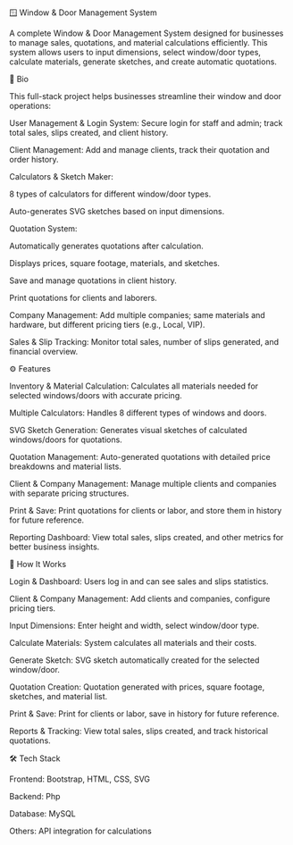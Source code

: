 🪟 Window & Door Management System

A complete Window & Door Management System designed for businesses to manage sales, quotations, and material calculations efficiently. This system allows users to input dimensions, select window/door types, calculate materials, generate sketches, and create automatic quotations.

📝 Bio

This full-stack project helps businesses streamline their window and door operations:

User Management & Login System: Secure login for staff and admin; track total sales, slips created, and client history.

Client Management: Add and manage clients, track their quotation and order history.

Calculators & Sketch Maker:

8 types of calculators for different window/door types.

Auto-generates SVG sketches based on input dimensions.

Quotation System:

Automatically generates quotations after calculation.

Displays prices, square footage, materials, and sketches.

Save and manage quotations in client history.

Print quotations for clients and laborers.

Company Management: Add multiple companies; same materials and hardware, but different pricing tiers (e.g., Local, VIP).

Sales & Slip Tracking: Monitor total sales, number of slips generated, and financial overview.

⚙️ Features

Inventory & Material Calculation: Calculates all materials needed for selected windows/doors with accurate pricing.

Multiple Calculators: Handles 8 different types of windows and doors.

SVG Sketch Generation: Generates visual sketches of calculated windows/doors for quotations.

Quotation Management: Auto-generated quotations with detailed price breakdowns and material lists.

Client & Company Management: Manage multiple clients and companies with separate pricing structures.

Print & Save: Print quotations for clients or labor, and store them in history for future reference.

Reporting Dashboard: View total sales, slips created, and other metrics for better business insights. 

🚀 How It Works

Login & Dashboard: Users log in and can see sales and slips statistics.

Client & Company Management: Add clients and companies, configure pricing tiers.

Input Dimensions: Enter height and width, select window/door type.

Calculate Materials: System calculates all materials and their costs.

Generate Sketch: SVG sketch automatically created for the selected window/door.

Quotation Creation: Quotation generated with prices, square footage, sketches, and material list.

Print & Save: Print for clients or labor, save in history for future reference.

Reports & Tracking: View total sales, slips created, and track historical quotations.

🛠️ Tech Stack

Frontend: Bootstrap, HTML, CSS, SVG

Backend: Php 

Database: MySQL 

Others:  API integration for calculations
